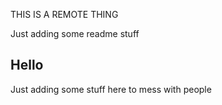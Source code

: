 THIS IS A REMOTE THING

Just adding some readme stuff


## Hello

Just adding some stuff here to mess with people
